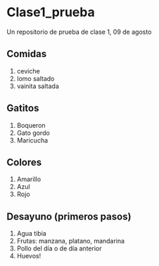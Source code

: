 # Clase1_prueba
Un repositorio de prueba de clase 1, 09 de agosto

## Comidas
1. ceviche
2. lomo saltado
3. vainita saltada

## Gatitos
1. Boqueron
2. Gato gordo
3. Maricucha

## Colores
1. Amarillo
2. Azul
3. Rojo

## Desayuno (primeros pasos)
1. Agua tibia
2. Frutas: manzana, platano, mandarina
3. Pollo del día o de día anterior
4. Huevos!